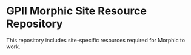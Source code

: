 # GPII Morphic Site Resource Repository

This repository includes site-specific resources required for Morphic to work.
